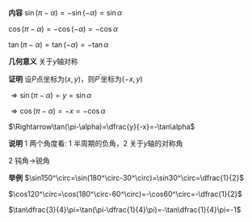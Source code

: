 **内容**
$\sin(\pi-\alpha)=-\sin(-\alpha)=\sin\alpha$

$\cos(\pi-\alpha)=-\cos(-\alpha)=-\cos\alpha$

$\tan(\pi-\alpha)=\tan(-\alpha)=-\tan\alpha$

**几何意义**
关于$y$轴对称

**证明**
设$P$点坐标为$(x,y)$，则$P^\prime$坐标为$(-x,y)$

$\Rightarrow\sin(\pi-\alpha)=y=\sin\alpha$

$\Rightarrow\cos(\pi-\alpha)=-x=-\cos\alpha$

$\Rightarrow\tan(\pi-\alpha)=\dfrac{y}{-x}=-\tan\alpha$

**说明**
1 两个角度看: 1 半周期的负角，2 关于$y$轴的对称角

2 钝角$\to$锐角

**举例**
$\sin150^\circ=\sin(180^\circ-30^\circ)=\sin30^\circ=\dfrac{1}{2}$

$\cos120^\circ=\cos(180^\circ-60^\circ)=-\cos60^\circ=-\dfrac{1}{2}$

$\tan\dfrac{3}{4}\pi=\tan(\pi-\dfrac{1}{4}\pi)=-\tan\dfrac{1}{4}\pi=-1$
